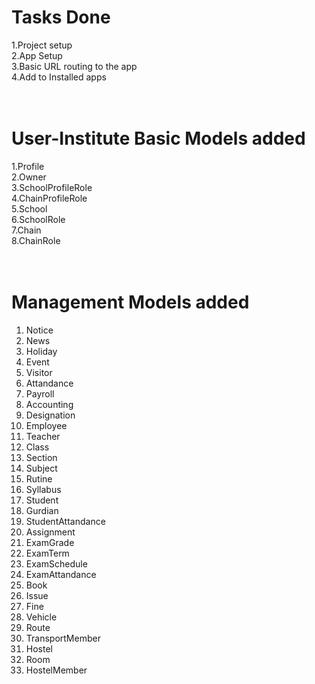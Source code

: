 # Tasks Done 
1.Project setup <br />
2.App Setup <br />
3.Basic URL routing to the app <br />
4.Add to Installed apps <br />
<br/><br/>
# User-Institute Basic Models added 
1.Profile <br />
2.Owner <br />
3.SchoolProfileRole <br />
4.ChainProfileRole <br />
5.School <br />
6.SchoolRole <br />
7.Chain <br />
8.ChainRole <br />
<br/><br/>
# Management Models added 
<ol>
    <li>Notice</li>
    <li>News</li>
    <li>Holiday</li>
    <li>Event</li>
    <li>Visitor</li>
    <li>Attandance</li>
    <li>Payroll</li>
    <li>Accounting</li>
    <li>Designation</li>
    <li>Employee</li>
    <li>Teacher</li>
    <li>Class</li>
    <li>Section</li>
    <li>Subject</li>
    <li>Rutine</li>
    <li>Syllabus</li>
    <li>Student</li>
    <li>Gurdian</li>
    <li>StudentAttandance</li>
    <li>Assignment</li>
    <li>ExamGrade</li>
    <li>ExamTerm</li>
    <li>ExamSchedule</li>
    <li>ExamAttandance</li>
    <li>Book</li>
    <li>Issue</li>
    <li>Fine</li>
    <li>Vehicle</li>
    <li>Route</li>
    <li>TransportMember</li>
    <li>Hostel</li>
    <li>Room</li>
    <li>HostelMember</li>
</ol>